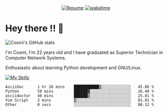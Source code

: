 
<div align="center">

[![Resume](https://img.shields.io/badge/Website-Porfolio-blue)](http://cnicolau.com) 
[![wakatime](https://wakatime.com/badge/user/5e7e21d4-152f-41d6-bf86-d6c288282185.svg)](https://wakatime.com/@5e7e21d4-152f-41d6-bf86-d6c288282185)

</div>

# Hey there !! :wave:

![Cosmi's GitHub stats](https://github-readme-stats.vercel.app/api?username=cosmi310599&show_icons=true&theme=apprentice)

I'm Cosmi, I'm 22 years old and I have graduated as Superior Technician in Computer Network Systems.

Enthusiastic about learning Python development and GNU/Linux.


[![My Skills](https://skillicons.dev/icons?i=ansible,aws,bash,linux,vim,docker,vscode,postgres,py,powershell,wordpress,git,gitlab,stackoverflow,html)](https://skillicons.dev)


<!--START_SECTION:waka-->

```text
AsciiDoc      1 hr 26 mins    ███████████▒░░░░░░░░░░░░░   45.86 %
Python        50 mins         ██████▓░░░░░░░░░░░░░░░░░░   26.40 %
asciidoctor   48 mins         ██████▒░░░░░░░░░░░░░░░░░░   25.81 %
Vim Script    3 mins          ▒░░░░░░░░░░░░░░░░░░░░░░░░   01.81 %
Other         0 secs          ░░░░░░░░░░░░░░░░░░░░░░░░░   00.12 %
```

<!--END_SECTION:waka--> 




